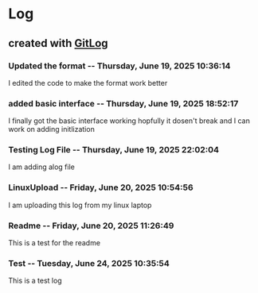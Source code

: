 # Log

## created with [GitLog](https://github.com/BoaN235/GitLog)

### Updated the format -- Thursday, June 19, 2025 10:36:14

I edited the code to make the format work better

### added basic interface -- Thursday, June 19, 2025 18:52:17

I finally got the basic interface working hopfully it dosen't break and I can work on adding initlization

### Testing Log File -- Thursday, June 19, 2025 22:02:04

I am adding alog file


### LinuxUpload -- Friday, June 20, 2025 10:54:56

I am uploading this log from my linux laptop


### Readme -- Friday, June 20, 2025 11:26:49

This is a test for the readme


### Test -- Tuesday, June 24, 2025 10:35:54

This is a test log
